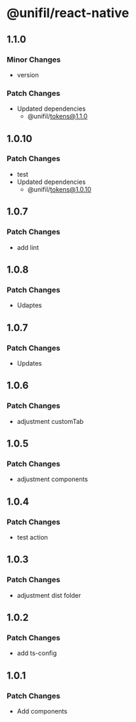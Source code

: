 # @unifil/react-native

## 1.1.0

### Minor Changes

- version

### Patch Changes

- Updated dependencies
  - @unifil/tokens@1.1.0

## 1.0.10

### Patch Changes

- test
- Updated dependencies
  - @unifil/tokens@1.0.10

## 1.0.7

### Patch Changes

- add lint

## 1.0.8

### Patch Changes

- Udaptes

## 1.0.7

### Patch Changes

- Updates

## 1.0.6

### Patch Changes

- adjustment customTab

## 1.0.5

### Patch Changes

- adjustment components

## 1.0.4

### Patch Changes

- test action

## 1.0.3

### Patch Changes

- adjustment dist folder

## 1.0.2

### Patch Changes

- add ts-config

## 1.0.1

### Patch Changes

- Add components
